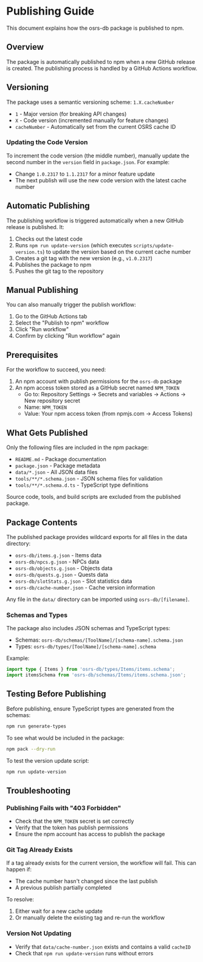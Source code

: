 # Publishing Guide

This document explains how the osrs-db package is published to npm.

## Overview

The package is automatically published to npm when a new GitHub release is created. The publishing process is handled by a GitHub Actions workflow.

## Versioning

The package uses a semantic versioning scheme: `1.X.cacheNumber`

- `1` - Major version (for breaking API changes)
- `X` - Code version (incremented manually for feature changes)
- `cacheNumber` - Automatically set from the current OSRS cache ID

### Updating the Code Version

To increment the code version (the middle number), manually update the second number in the `version` field in `package.json`. For example:

- Change `1.0.2317` to `1.1.2317` for a minor feature update
- The next publish will use the new code version with the latest cache number

## Automatic Publishing

The publishing workflow is triggered automatically when a new GitHub release is published. It:

1. Checks out the latest code
2. Runs `npm run update-version` (which executes `scripts/update-version.ts`) to update the version based on the current cache number
3. Creates a git tag with the new version (e.g., `v1.0.2317`)
4. Publishes the package to npm
5. Pushes the git tag to the repository

## Manual Publishing

You can also manually trigger the publish workflow:

1. Go to the GitHub Actions tab
2. Select the "Publish to npm" workflow
3. Click "Run workflow"
4. Confirm by clicking "Run workflow" again

## Prerequisites

For the workflow to succeed, you need:

1. An npm account with publish permissions for the `osrs-db` package
2. An npm access token stored as a GitHub secret named `NPM_TOKEN`
   - Go to: Repository Settings → Secrets and variables → Actions → New repository secret
   - Name: `NPM_TOKEN`
   - Value: Your npm access token (from npmjs.com → Access Tokens)

## What Gets Published

Only the following files are included in the npm package:

- `README.md` - Package documentation
- `package.json` - Package metadata
- `data/*.json` - All JSON data files
- `tools/**/*.schema.json` - JSON schema files for validation
- `tools/**/*.schema.d.ts` - TypeScript type definitions

Source code, tools, and build scripts are excluded from the published package.

## Package Contents

The published package provides wildcard exports for all files in the data directory:

- `osrs-db/items.g.json` - Items data
- `osrs-db/npcs.g.json` - NPCs data
- `osrs-db/objects.g.json` - Objects data
- `osrs-db/quests.g.json` - Quests data
- `osrs-db/slotStats.g.json` - Slot statistics data
- `osrs-db/cache-number.json` - Cache version information

Any file in the `data/` directory can be imported using `osrs-db/[filename]`.

### Schemas and Types

The package also includes JSON schemas and TypeScript types:

- Schemas: `osrs-db/schemas/[ToolName]/[schema-name].schema.json`
- Types: `osrs-db/types/[ToolName]/[schema-name].schema`

Example:

```typescript
import type { Items } from 'osrs-db/types/Items/items.schema';
import itemsSchema from 'osrs-db/schemas/Items/items.schema.json';
```

## Testing Before Publishing

Before publishing, ensure TypeScript types are generated from the schemas:

```bash
npm run generate-types
```

To see what would be included in the package:

```bash
npm pack --dry-run
```

To test the version update script:

```bash
npm run update-version
```

## Troubleshooting

### Publishing Fails with "403 Forbidden"

- Check that the `NPM_TOKEN` secret is set correctly
- Verify that the token has publish permissions
- Ensure the npm account has access to publish the package

### Git Tag Already Exists

If a tag already exists for the current version, the workflow will fail. This can happen if:

- The cache number hasn't changed since the last publish
- A previous publish partially completed

To resolve:

1. Either wait for a new cache update
2. Or manually delete the existing tag and re-run the workflow

### Version Not Updating

- Verify that `data/cache-number.json` exists and contains a valid `cacheID`
- Check that `npm run update-version` runs without errors
